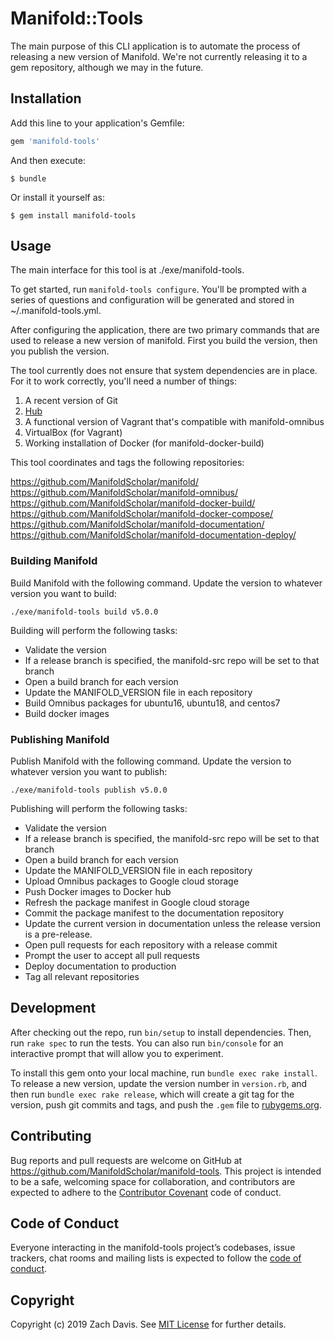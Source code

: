 # Manifold::Tools

The main purpose of this CLI application is to automate the process of releasing a new
version of Manifold. We're not currently releasing it to a gem repository, although we
may in the future.

## Installation

Add this line to your application's Gemfile:

```ruby
gem 'manifold-tools'
```

And then execute:

    $ bundle

Or install it yourself as:

    $ gem install manifold-tools

## Usage

The main interface for this tool is at ./exe/manifold-tools.

To get started, run `manifold-tools configure`. You'll be prompted with a series of
questions and configuration will be generated and stored in ~/.manifold-tools.yml.

After configuring the application, there are two primary commands that are used to release
a new version of manifold. First you build the version, then you publish the version.

The tool currently does not ensure that system dependencies are in place. For it to work
correctly, you'll need a number of things:

1. A recent version of Git
2. [Hub](https://github.com/github/hub)
3. A functional version of Vagrant that's compatible with manifold-omnibus
4. VirtualBox (for Vagrant)
5. Working installation of Docker (for manifold-docker-build)

This tool coordinates and tags the following repositories:

https://github.com/ManifoldScholar/manifold/
https://github.com/ManifoldScholar/manifold-omnibus/
https://github.com/ManifoldScholar/manifold-docker-build/
https://github.com/ManifoldScholar/manifold-docker-compose/
https://github.com/ManifoldScholar/manifold-documentation/
https://github.com/ManifoldScholar/manifold-documentation-deploy/

### Building Manifold

Build Manifold with the following command. Update the version to whatever version you want
to build:
```
./exe/manifold-tools build v5.0.0
```

Building will perform the following tasks:

- Validate the version
- If a release branch is specified, the manifold-src repo will be set to that branch
- Open a build branch for each version
- Update the MANIFOLD_VERSION file in each repository
- Build Omnibus packages for ubuntu16, ubuntu18, and centos7
- Build docker images

### Publishing Manifold

Publish Manifold with the following command. Update the version to whatever version you want
to publish:
```
./exe/manifold-tools publish v5.0.0
```

Publishing will perform the following tasks:

- Validate the version
- If a release branch is specified, the manifold-src repo will be set to that branch
- Open a build branch for each version
- Update the MANIFOLD_VERSION file in each repository
- Upload Omnibus packages to Google cloud storage
- Push Docker images to Docker hub
- Refresh the package manifest in Google cloud storage
- Commit the package manifest to the documentation repository
- Update the current version in documentation unless the release version is a pre-release.
- Open pull requests for each repository with a release commit
- Prompt the user to accept all pull requests
- Deploy documentation to production
- Tag all relevant repositories

## Development

After checking out the repo, run `bin/setup` to install dependencies. Then, run `rake spec` to run the tests. You can also run `bin/console` for an interactive prompt that will allow you to experiment.

To install this gem onto your local machine, run `bundle exec rake install`. To release a new version, update the version number in `version.rb`, and then run `bundle exec rake release`, which will create a git tag for the version, push git commits and tags, and push the `.gem` file to [rubygems.org](https://rubygems.org).

## Contributing

Bug reports and pull requests are welcome on GitHub at https://github.com/ManifoldScholar/manifold-tools. This project is intended to be a safe, welcoming space for collaboration, and contributors are expected to adhere to the [Contributor Covenant](http://contributor-covenant.org) code of conduct.

## Code of Conduct

Everyone interacting in the manifold-tools project’s codebases, issue trackers, chat rooms and mailing lists is expected to follow the [code of conduct](https://github.com/ManifoldScholar/manifold-tools/blob/master/CODE_OF_CONDUCT.md).

## Copyright

Copyright (c) 2019 Zach Davis. See [MIT License](LICENSE.txt) for further details.
